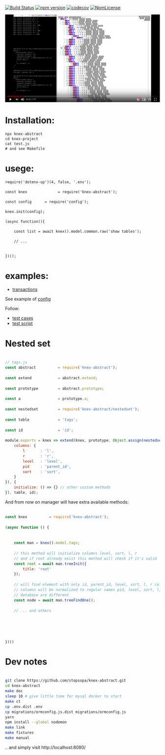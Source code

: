 [![Build Status](https://travis-ci.org/stopsopa/knex-abstract.svg?branch=v0.0.83)](https://travis-ci.org/stopsopa/knex-abstract)
[![npm version](https://badge.fury.io/js/knex-abstract.svg)](https://badge.fury.io/js/knex-abstract)
[![codecov](https://codecov.io/gh/stopsopa/knex-abstract/branch/v0.0.83/graph/badge.svg)](https://codecov.io/gh/stopsopa/knex-abstract/tree/v0.0.83)
[![NpmLicense](https://img.shields.io/npm/l/knex-abstract.svg)](https://github.com/knex-abstract/blob/master/LICENSE)


[![knex-abstract youtube demo - nested set example](yt.png)](https://youtu.be/d8k98noOR5c)


# Installation:

    npx knex-abstract
    cd knex-project
    cat test.js
    # and see Makefile
    
# usege: 

    require('dotenv-up')(4, false, '.env');
    
    const knex              = require('knex-abstract');
    
    const config      = require('config');
    
    knex.init(config);
    
    (async function(){
    
        const list = await knex().model.common.raw('show tables');
        
        // ...
    
        
    })();
    
# examples:
    
- [transactions](migrations/src/migration/1545125154513-auto.ts)

See example of [config](models/config.js)

Follow:

 - [test cases](https://github.com/stopsopa/knex-abstract/blob/master/test/knex/mysql/mysql-insert.test.js)
 - [test script](https://github.com/stopsopa/knex-abstract/blob/master/example/test.js)
 
# Nested set

```javascript

// tags.js
const abstract          = require('knex-abstract');

const extend            = abstract.extend;

const prototype         = abstract.prototype;

const a                 = prototype.a;

const nestedset         = require('knex-abstract/nestedset');

const table             = 'tags';

const id                = 'id';

module.exports = knex => extend(knex, prototype, Object.assign(nestedset({
    columns: {
        l       : 'l',
        r       : 'r',
        level   : 'level',
        pid     : 'parent_id',
        sort    : 'sort',
    }
}), {
    initialize: () => {} // other custom methods
}), table, id);

``` 

And from now on manager will have extra available methods:

```javascript

const knex          = require('knex-abstract');

(async function () {
    

    const man = knex().model.tags;
        
    // this method will initialize columns level, sort, l, r
    // and if root already exist this method will check if it's valid
    const root = await man.treeInit({ 
        title: 'root'
    });
    
    // will find element with only id, parent_id, level, sort, l, r columns
    // columns will be normalized to regular names pid, level, sort, l, r even if real columns in 
    // database are different
    const node = await man.treeFindOne();
    
    // ... and others
    
    
    
        
    
})()

```

# Dev notes

```bash

git clone https://github.com/stopsopa/knex-abstract.git 
cd knex-abstract
make doc
sleep 10 # give little time for mysql docker to start
make ct
cp .env.dist .env
cp migrations/ormconfig.js.dist migrations/ormconfig.js
yarn
npm install --global nodemon
make link
make fixtures
make manual


```

.. and simply visit http://localhost:8080/
